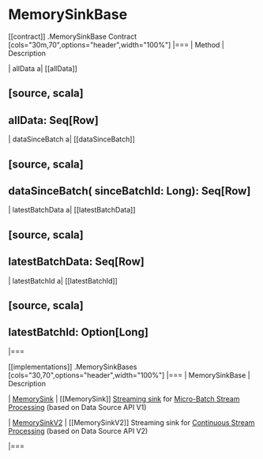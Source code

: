 # MemorySinkBase

[[contract]]
.MemorySinkBase Contract
[cols="30m,70",options="header",width="100%"]
|===
| Method
| Description

| allData
a| [[allData]]

[source, scala]
----
allData: Seq[Row]
----

| dataSinceBatch
a| [[dataSinceBatch]]

[source, scala]
----
dataSinceBatch(
  sinceBatchId: Long): Seq[Row]
----

| latestBatchData
a| [[latestBatchData]]

[source, scala]
----
latestBatchData: Seq[Row]
----

| latestBatchId
a| [[latestBatchId]]

[source, scala]
----
latestBatchId: Option[Long]
----

|===

[[implementations]]
.MemorySinkBases
[cols="30,70",options="header",width="100%"]
|===
| MemorySinkBase
| Description

| [MemorySink](MemorySink.md)
| [[MemorySink]] [Streaming sink](../../Sink.md) for [Micro-Batch Stream Processing](../../micro-batch-execution/index.md) (based on Data Source API V1)

| [MemorySinkV2](MemorySinkV2.md)
| [[MemorySinkV2]] Streaming sink for [Continuous Stream Processing](../../continuous-stream-processing.md) (based on Data Source API V2)

|===
